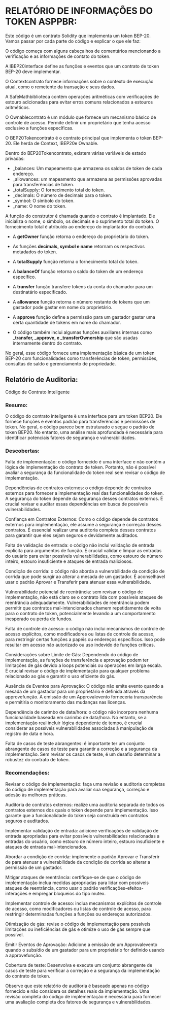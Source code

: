 # RELATÓRIO DE INFORMAÇÕES DO TOKEN ASPPBR:

Este código é um contrato Solidity que implementa um token BEP-20. Vamos passar por cada parte do código e explicar o que ele faz:

O código começa com alguns cabeçalhos de comentários mencionando a verificação e as informações de contato do token.

A IBEP20interface define as funções e eventos que um contrato de token BEP-20 deve implementar.

O Contextcontrato fornece informações sobre o contexto de execução atual, como o remetente da transação e seus dados.

A SafeMathbiblioteca contém operações aritméticas com verificações de estouro adicionadas para evitar erros comuns relacionados a estouros aritméticos.

O Ownablecontrato é um módulo que fornece um mecanismo básico de controle de acesso. Permite definir um proprietário que tenha acesso exclusivo a funções específicas.

O BEP20Tokencontrato é o contrato principal que implementa o token BEP-20. Ele herda de Context, IBEP20e Ownable.

Dentro do BEP20Tokencontrato, existem várias variáveis ​​de estado privadas:

- _balances: Um mapeamento que armazena os saldos de token de cada endereço.
- _allowances: um mapeamento que armazena as permissões aprovadas para transferências de token.
- _totalSupply: O fornecimento total do token.
- _decimals: O número de decimais para o token.
- _symbol: O símbolo do token.
- _name: O nome do token.

A função do construtor é chamada quando o contrato é implantado. Ele inicializa o nome, o símbolo, os decimais e o suprimento total do token. O fornecimento total é atribuído ao endereço do implantador do contrato.

- A **getOwner** função retorna o endereço do proprietário do token.

- As funções **decimals, symbol e name** retornam os respectivos metadados do token.

- A **totalSupply** função retorna o fornecimento total do token.

- A **balanceOf** função retorna o saldo do token de um endereço específico.

- A **transfer** função transfere tokens da conta do chamador para um destinatário especificado.

- A **allowance** função retorna o número restante de tokens que um gastador pode gastar em nome do proprietário.

- A **approve** função define a permissão para um gastador gastar uma certa quantidade de tokens em nome do chamador.

- O código também inclui algumas funções auxiliares internas como **_transfer, _approve, e _transferOwnership** que são usadas internamente dentro do contrato.

No geral, esse código fornece uma implementação básica de um token BEP-20 com funcionalidades como transferências de token, permissões, consultas de saldo e gerenciamento de propriedade.

## Relatório de Auditoria: 

Código de Contrato Inteligente

### Resumo: 

O código do contrato inteligente è uma interface para um token BEP20. 
Ele fornece funções e eventos padrão para transferências e permissões de token. 
No geral, o código parece bem estruturado e segue o padrão de token BEP20. 
No entanto, uma análise mais aprofundada é necessária para identificar potenciais fatores de segurança e vulnerabilidades.

### Descobertas:

Falta de implementação: o código fornecido é uma interface e não contém a lógica de implementação do contrato de token. Portanto, não é possível avaliar a segurança da funcionalidade do token real sem revisar o código de implementação.

Dependências de contratos externos: o código depende de contratos externos para fornecer a implementação real das funcionalidades do token. A segurança do token depende da segurança desses contratos externos. É crucial revisar e auditar essas dependências em busca de possíveis vulnerabilidades.

Confiança em Contratos Externos: Como o código depende de contratos externos para implementação, ele assume a segurança e correção desses contratos. É essencial realizar uma auditoria completa desses contratos para garantir que eles sejam seguros e devidamente auditados.

Falta de validação de entrada: o código não inclui validação de entrada explícita para argumentos de função. É crucial validar e limpar as entradas do usuário para evitar possíveis vulnerabilidades, como estouro de número inteiro, estouro insuficiente e ataques de entrada maliciosos.

Condição de corrida: o código não aborda a vulnerabilidade da condição de corrida que pode surgir ao alterar a mesada de um gastador. É aconselhável usar o padrão Aprovar e Transferir para atenuar essa vulnerabilidade.

Vulnerabilidade potencial de reentrância: sem revisar o código de implementação, não está claro se o contrato lida com possíveis ataques de reentrância adequadamente. Vulnerabilidades de reentrância podem permitir que contratos mal-intencionados chamem repetidamente de volta para o contrato de token, potencialmente levando a um comportamento inesperado ou perda de fundos.

Falta de controle de acesso: o código não inclui mecanismos de controle de acesso explícitos, como modificadores ou listas de controle de acesso, para restringir certas funções a papéis ou endereços específicos. Isso pode resultar em acesso não autorizado ou uso indevido de funções críticas.

Considerações sobre Limite de Gás: Dependendo do código de implementação, as funções de transferência e aprovação podem ter limitações de gás devido a loops potenciais ou operações em larga escala. É crucial revisar o código de implementação para qualquer problema relacionado ao gás e garantir o uso eficiente do gás.

Ausência de Eventos para Aprovação: O código não emite evento quando a mesada de um gastador para um proprietário é definida através da approvefunção. A emissão de um Approvalevento forneceria transparência e permitiria o monitoramento das mudanças nas licenças.

Dependência de carimbo de data/hora: o código não incorpora nenhuma funcionalidade baseada em carimbo de data/hora. No entanto, se a implementação real incluir lógica dependente de tempo, é crucial considerar as possíveis vulnerabilidades associadas à manipulação de registro de data e hora.

Falta de casos de teste abrangentes: é importante ter um conjunto abrangente de casos de teste para garantir a correção e a segurança da implementação. Sem revisar os casos de teste, é um desafio determinar a robustez do contrato de token.

### Recomendações:

Revisar o código de implementação: faça uma revisão e auditoria completas do código de implementação para avaliar sua segurança, correção e adesão às melhores práticas.

Auditoria de contratos externos: realize uma auditoria separada de todos os contratos externos dos quais o token depende para implementação. Isso garante que a funcionalidade do token seja construída em contratos seguros e auditados.

Implementar validação de entrada: adicione verificações de validação de entrada apropriadas para evitar possíveis vulnerabilidades relacionadas a entradas do usuário, como estouro de número inteiro, estouro insuficiente e ataques de entrada mal-intencionados.

Abordar a condição de corrida: implemente o padrão Aprovar e Transferir de para atenuar a vulnerabilidade da condição de corrida ao alterar a permissão de um gastador.

Mitigar ataques de reentrância: certifique-se de que o código de implementação inclua medidas apropriadas para lidar com possíveis ataques de reentrância, como usar o padrão verificações-efeitos-interações e empregar bloqueios do tipo mutex.

Implementar controle de acesso: inclua mecanismos explícitos de controle de acesso, como modificadores ou listas de controle de acesso, para restringir determinadas funções a funções ou endereços autorizados.

Otimização de gás: revise o código de implementação para possíveis limitações ou ineficiências de gás e otimize o uso de gás sempre que possível.

Emitir Eventos de Aprovação: Adicione a emissão de um Approvalevento quando o subsídio de um gastador para um proprietário for definido usando a approvefunção.

Cobertura de teste: Desenvolva e execute um conjunto abrangente de casos de teste para verificar a correção e a segurança da implementação do contrato de token.

Observe que este relatório de auditoria é baseado apenas no código fornecido e não considera os detalhes reais da implementação. Uma revisão completa do código de implementação é necessária para fornecer uma avaliação completa dos fatores de segurança e vulnerabilidades.
